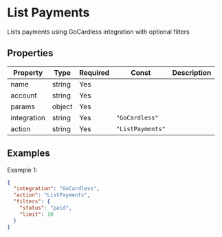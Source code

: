# List Payments

Lists payments using GoCardless integration with optional filters

## Properties

| Property | Type | Required | Const | Description |
|----------|------|----------|-------|-------------|
| name | string | Yes |  |  |
| account | string | Yes |  |  |
| params | object | Yes |  |  |
| integration | string | Yes | `"GoCardless"` |  |
| action | string | Yes | `"ListPayments"` |  |

## Examples

Example 1:

```json
{
  "integration": "GoCardless",
  "action": "ListPayments",
  "filters": {
    "status": "paid",
    "limit": 10
  }
}
```

